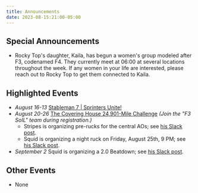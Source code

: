 ```yaml
---
title: Announcements
date: 2023-08-15:21:00-05:00
---
```

## Special Announcements

- Rocky Top's daughter, Kaila, has begun a women's group modeled after F3, codenamed F4.
    They currently meet at 06:00 at several locations throughout the week.
    If any women in your life are interested, please reach out to Rocky Top to get them connected to Kaila.

## Highlighted Events

- *August 16-13* [Stableman 7 | Sprinters Unite!](https://f3soil.slack.com/archives/C057N16ART8/p1692133641529039)
- *August 20-26* [The Covering House 24,901-Mile Challenge](https://runsignup.com/Race/Register/RaceGroup-1318478?raceId=94518) _(Join the "F3 SoIL" team during registration.)_
  - Stripes is organizing pre-rucks for the central AOs; see [his Slack post](https://f3soil.slack.com/archives/C04HH4YKJLF/p1692111311155779).
  - Squid is organizing a night ruck on Friday, August 25th, 9 PM; see [his Slack post](https://f3soil.slack.com/archives/C04HR3BH9K8/p1692054825325489).
- *September 2* Squid is organizing a 2.0 Beatdown; see [his Slack post](https://f3soil.slack.com/archives/C05K2TKMY2H/p1692055052569349).

## Other Events

- None
